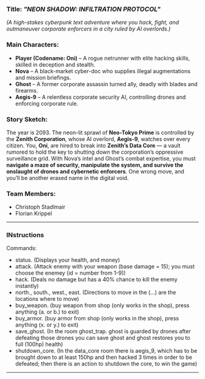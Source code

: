 ### **Title:** *"NEON SHADOW: INFILTRATION PROTOCOL"*  
*(A high-stakes cyberpunk text adventure where you hack, fight, and outmaneuver corporate enforcers in a city ruled by AI overlords.)*  

### **Main Characters:**  
- **Player (Codename: Oni)** – A rogue netrunner with elite hacking skills, skilled in deception and stealth.  
- **Nova** – A black-market cyber-doc who supplies illegal augmentations and mission briefings.  
- **Ghost** – A former corporate assassin turned ally, deadly with blades and firearms.  
- **Aegis-9** – A relentless corporate security AI, controlling drones and enforcing corporate rule.  

### **Story Sketch:**  
The year is 2093. The neon-lit sprawl of **Neo-Tokyo Prime** is controlled by the **Zenith Corporation**, 
whose AI overlord, **Aegis-9**, watches over every citizen. 
You, **Oni**, are hired to break into **Zenith’s Data Core** — 
a vault rumored to hold the key to shutting down the corporation’s oppressive surveillance grid. 
With Nova’s intel and Ghost’s combat expertise, 
you must **navigate a maze of security, manipulate the system, and survive the onslaught of drones and cybernetic enforcers**. 
One wrong move, and you’ll be another erased name in the digital void.  

### **Team Members:**  
- Christoph Stadlmair
- Florian Krippel

---------------------------------------------------------------------
### INstructions
Commands:
- status. (Displays your health, and money)
- attack. (Attack enemy with your weapon (base damage = 15); you must choose the enemey (id = number from 1-9))
- hack. (Deals no damage but has a 40% chance to kill the enemy instantly)
- north., south., west., east. (Directions to move in the (...) are the locations where to move)
- buy_weapon. (buy weapon from shop (only works in the shop), press anything (a. or b.) to exit)
- buy_armor. (buy armor from shop (only works in the shop), press anything (x. or y.) to exit)
- save_ghost. (In the room ghost_trap. ghost is guarded by drones after defeating those drones you can save ghost and ghost restores you to full (100hp) health)
- shutdown_core. (In the data_core room there is aegis_9, which has to be brought down to at least 150hp and then hacked 3 times in order to be defeated; then there is an action to shutdown the core, to win the game)

---
###
